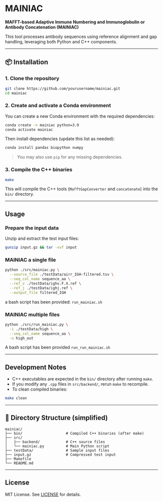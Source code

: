 # MAINIAC

**MAFFT-based Adaptive Immune Numbering and Immunoglobulin or Antibody Concatenation (MAINIAC)**

This tool processes antibody sequences using reference alignment and gap handling, leveraging both Python and C++ components.

---

## 📦 Installation

### 1. Clone the repository
```bash
git clone https://github.com/yourusername/mainiac.git
cd mainiac
```

### 2. Create and activate a Conda environment

You can create a new Conda environment with the required dependencies:

```bash
conda create -n mainiac python=3.9
conda activate mainiac
```

Then install dependencies (update this list as needed):

```bash
conda install pandas biopython numpy
```

> You may also use `pip` for any missing dependencies.

### 3. Compile the C++ binaries

```bash
make
```

This will compile the C++ tools (`MafftGapConverter` and `concatenate`) into the `bin/` directory.

---

##  Usage

### Prepare the input data

Unzip and extract the test input files:

```bash
gunzip input.gz && tar -xvf input
```

### MAINIAC a single file

```bash
python ./src/mainiac.py \
  --source_file ./testData/airr_IGH-filtered.tsv \
  --seq_col_name sequence_aa \
  --ref_v ./testData/ighv.F.X.ref \
  --ref_j ./testData/ighj.ref \
  --output_file filtered_IGH
```

a bash script has been provided: `run_mainiac.sh`

### MAINIAC multiple files


```bash
python ./src/run_mainiac.py \
  -i ./testData/high \
  --seq_col_name sequence_aa \
  -o high_out
```

A bash script has been provided `run_run_mainiac.sh`

---

## Development Notes

- C++ executables are expected in the `bin/` directory after running `make`.
- If you modify any `.cpp` files in `src/backend/`, rerun `make` to recompile.
- To clean compiled binaries:

```bash
make clean
```

---

## 📁 Directory Structure (simplified)

```
mainiac/
├── bin/                    # Compiled C++ binaries (after make)
├── src/
│   ├── backend/            # C++ source files
│   └── mainiac.py          # Main Python script
├── testData/               # Sample input files
├── input.gz                # Compressed test input
├── Makefile
└── README.md
```

---



## License

MIT License. See [LICENSE](LICENSE) for details.

